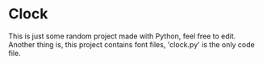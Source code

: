 # Clock
This is just some random project made with Python, feel free to edit.
Another thing is, this project contains font files, 'clock.py' is the only code file.
